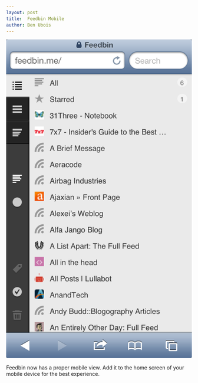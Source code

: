 ```yaml
---
layout: post
title:  Feedbin Mobile
author: Ben Ubois
---
```


<img src="/assets/images/2013-03-21/feedbin-mobile.png" class="feedbin-mobile-screenshot" />

Feedbin now has a proper mobile view. Add it to the home screen of your mobile device for the best experience.